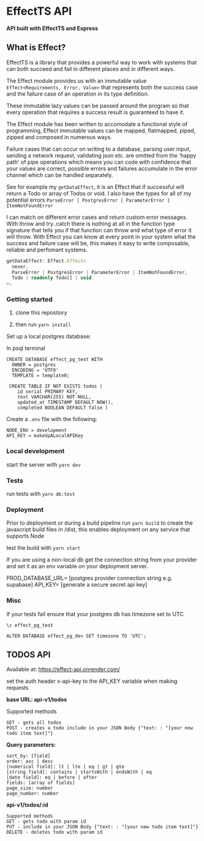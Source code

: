 # EffectTS API

<b>API built with EffectTS and Express</b>

## What is Effect?

EffectTS is a library that provides a powerful way to work with systems that can both succeed and fail in different places and in different ways.

The Effect module provides us with an immutable value `Effect<Requirements, Error, Value>` that represents both the success case and the failure case of an operation in its type definition.

These immutable lazy values can be passed around the program so that every operation that requires a success result is guaranteed to have it.

The Effect module has been written to accomodate a functional style of programming, Effect immutable values can be mapped, flatmapped, piped, zipped and composed in numerous ways.

Failure cases that can occur on writing to a database, parsing user input, sending a network request, validating json etc. are omitted from the 'happy path' of pipe operations which means you can code with confidence that your values are correct, possible errors and failures accumulate in the error channel which can be handled separately.

See for example my `getDataEffect`, it is an Effect that if successful will return a Todo or array of Todos or void. I also have the types for all of my potential errors `ParseError | PostgresError | ParameterError | ItemNotFoundError`

I can match on different error cases and return custom error messages. With throw and try..catch there is nothing at all in the function type signature that tells you if that function can throw and what type of error it will throw. With Effect you can know at every point in your system what the success and failure case will be, this makes it easy to write composable, reliable and perfomant systems.

```ts
getDataEffect: Effect.Effect<
  never,
  ParseError | PostgresError | ParameterError | ItemNotFoundError,
  Todo | readonly Todo[] | void
>;
```

### Getting started

1. clone this repository

2. then run `yarn install`

Set up a local postgres database:

In psql terminal

```
CREATE DATABASE effect_pg_test WITH
  OWNER = postgres
  ENCODING = 'UTF8'
  TEMPLATE = template0;
```

```
 CREATE TABLE IF NOT EXISTS todos (
    id serial PRIMARY KEY,
    text VARCHAR(255) NOT NULL,
    updated_at TIMESTAMP DEFAULT NOW(),
    completed BOOLEAN DEFAULT false )

```

Create a `.env` file with the following:

```
NODE_ENV = development
API_KEY = makeUpALocalAPIKey

```

### Local development

start the server with `yarn dev`

### Tests

run tests with `yarn db:test`

### Deployment

Prior to deployment or during a build pipeline run `yarn build` to create the javascript build files in /dist, this enables deployment on any service that supports Node

test the build with `yarn start`

If you are using a non-local db get the connection string from your provider and set it as an env variable on your deployment server.

PROD_DATABASE_URL= [postgres provider connection string e.g. supabase]
API_KEY= [generate a secure secret api key]

### Misc

If your tests fail ensure that your postgres db has timezone set to UTC

```
\c effect_pg_test

ALTER DATABASE effect_pg_dev SET timezone TO 'UTC';

```

## TODOS API

Available at: https://effect-api.onrender.com/

set the auth header x-api-key to the API_KEY variable when making requests

<b>base URL: api-v1/todos</b>

Supported methods

```
GET - gets all todos
POST - creates a todo include in your JSON Body {"text: : "[your new todo item text]"}
```

<b>Query parameters:</b>

```
sort_by: [field]
order: asc | desc
[numerical field]: lt | lte | eq | gt | gte
[string field]: contains | startsWith | endsWith | eq
[date field]: eq | before | after
fields: [array of fields]
page_size: number
page_number: number
```

<b>api-v1/todos/:id</b>

```
Supported methods
GET - gets todo with param id
PUT - include in your JSON Body {"text: : "[your new todo item text]"}
DELETE - deletes todo with param id
```
